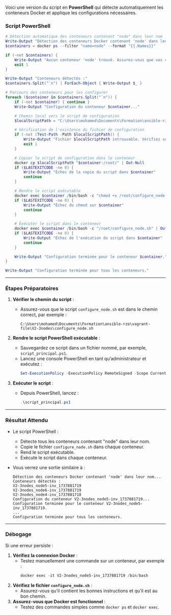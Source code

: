 Voici une version du script en **PowerShell** qui détecte automatiquement les conteneurs Docker et applique les configurations nécessaires.

### Script PowerShell

```powershell
# Détection automatique des conteneurs contenant "node" dans leur nom
Write-Output "Détection des conteneurs Docker contenant 'node' dans leur nom..."
$containers = docker ps --filter "name=node" --format "{{.Names}}"

if (-not $containers) {
    Write-Output "Aucun conteneur 'node' trouvé. Assurez-vous que vos conteneurs sont en cours d'exécution."
    exit 1
}

Write-Output "Conteneurs détectés :"
$containers.Split("`n") | ForEach-Object { Write-Output $_ }

# Parcours des conteneurs pour les configurer
foreach ($container in $containers.Split("`n")) {
    if (-not $container) { continue }
    Write-Output "Configuration du conteneur $container..."

    # Chemin local vers le script de configuration
    $localScriptPath = "C:\Users\mohamed\Documents\Formation\ansible-rzo\vagrant-file\V2-3nodes\configure_node.sh"

    # Vérification de l'existence du fichier de configuration
    if (-not (Test-Path -Path $localScriptPath)) {
        Write-Output "Fichier $localScriptPath introuvable. Vérifiez son emplacement."
        exit 1
    }

    # Copier le script de configuration dans le conteneur
    docker cp $localScriptPath "$container:/root/" | Out-Null
    if ($LASTEXITCODE -ne 0) {
        Write-Output "Échec de la copie du script dans $container"
        continue
    }

    # Rendre le script exécutable
    docker exec $container /bin/bash -c "chmod +x /root/configure_node.sh" | Out-Null
    if ($LASTEXITCODE -ne 0) {
        Write-Output "Échec du chmod sur $container"
        continue
    }

    # Exécuter le script dans le conteneur
    docker exec $container /bin/bash -c "/root/configure_node.sh" | Out-Null
    if ($LASTEXITCODE -ne 0) {
        Write-Output "Échec de l'exécution du script dans $container"
        continue
    }

    Write-Output "Configuration terminée pour le conteneur $container."
}

Write-Output "Configuration terminée pour tous les conteneurs."
```

---

### Étapes Préparatoires

1. **Vérifier le chemin du script** :
   - Assurez-vous que le script `configure_node.sh` est dans le chemin correct, par exemple :
     ```plaintext
     C:\Users\mohamed\Documents\Formation\ansible-rzo\vagrant-file\V2-3nodes\configure_node.sh
     ```

2. **Rendre le script PowerShell exécutable** :
   - Sauvegardez ce script dans un fichier nommé, par exemple, `script_principal.ps1`.
   - Lancez une console PowerShell en tant qu’administrateur et exécutez :
     ```powershell
     Set-ExecutionPolicy -ExecutionPolicy RemoteSigned -Scope CurrentUser
     ```

3. **Exécuter le script** :
   - Depuis PowerShell, lancez :
     ```powershell
     .\script_principal.ps1
     ```

---

### Résultat Attendu

- Le script PowerShell :
  - Détecte tous les conteneurs contenant "node" dans leur nom.
  - Copie le fichier `configure_node.sh` dans chaque conteneur.
  - Rend le script exécutable.
  - Exécute le script dans chaque conteneur.

- Vous verrez une sortie similaire à :
  ```plaintext
  Détection des conteneurs Docker contenant 'node' dans leur nom...
  Conteneurs détectés :
  V2-3nodes_node5-inv_1737881719
  V2-3nodes_node6-inv_1737881719
  V2-3nodes_node4-inv_1737881718
  Configuration du conteneur V2-3nodes_node5-inv_1737881719...
  Configuration terminée pour le conteneur V2-3nodes_node5-inv_1737881719.
  ...
  Configuration terminée pour tous les conteneurs.
  ```

---

### Débogage

Si une erreur persiste :
1. **Vérifiez la connexion Docker** :
   - Testez manuellement une commande sur un conteneur, par exemple :
     ```powershell
     docker exec -it V2-3nodes_node5-inv_1737881719 /bin/bash
     ```
2. **Vérifiez le fichier `configure_node.sh`** :
   - Assurez-vous qu'il contient les bonnes instructions et qu'il est au bon chemin.
3. **Assurez-vous que Docker est fonctionnel** :
   - Testez des commandes simples comme `docker ps` et `docker exec`.